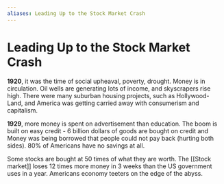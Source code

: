 ```yaml
---
aliases: Leading Up to the Stock Market Crash
---
```

# Leading Up to the Stock Market Crash

**1920**, it was the time of social upheaval, poverty, drought. Money is in circulation. Oil wells are generating lots of income, and skyscrapers rise high. There were many suburban housing projects, such as Hollywood-Land, and America was getting carried away with consumerism and capitalism.

**1929**, more money is spent on advertisement than education. The boom is built on easy credit - 6 billion dollars of goods are bought on credit and Money was being borrowed that people could not pay back (hurting both sides). 80% of Americans have no savings at all.

Some stocks are bought at 50 times of what they are worth. The [[Stock market]] loses 12 times more money in 3 weeks than the US government uses in a year. Americans economy teeters on the edge of the abyss.
